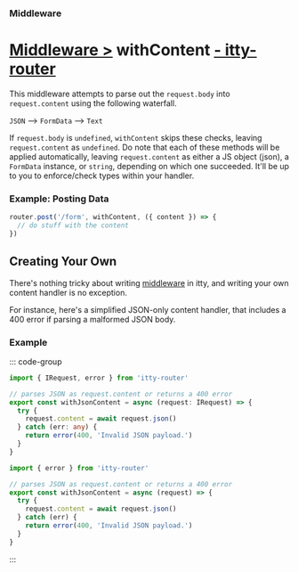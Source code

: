 ### Middleware
# <u>Middleware ></u> withContent <u>- itty-router</u>

This middleware attempts to parse out the `request.body` into `request.content` using the following waterfall.

`JSON` --> `FormData` --> `Text`

If `request.body` is `undefined`, `withContent` skips these checks, leaving `request.content` as `undefined`.  Do note that each of these methods will be applied automatically, leaving `request.content` as either a JS object (json), a `FormData` instance, or `string`, depending on which one succeeded.  It'll be up to you to enforce/check types within your handler.

### Example: Posting Data

```ts
router.post('/form', withContent, ({ content }) => {
  // do stuff with the content
})
```

## Creating Your Own

There's nothing tricky about writing [middleware](/itty-router/middleware/) in itty, and writing your own content handler is no exception.  

For instance, here's a simplified JSON-only content handler, that includes a 400 error if parsing a malformed JSON body.

### Example

::: code-group

```ts [TypeScript]
import { IRequest, error } from 'itty-router'

// parses JSON as request.content or returns a 400 error
export const withJsonContent = async (request: IRequest) => {
  try {
    request.content = await request.json()
  } catch (err: any) {
    return error(400, 'Invalid JSON payload.')
  }
}
```

```js [JavaScript]
import { error } from 'itty-router'

// parses JSON as request.content or returns a 400 error
export const withJsonContent = async (request) => {
  try {
    request.content = await request.json()
  } catch (err) {
    return error(400, 'Invalid JSON payload.')
  }
}
```

:::
